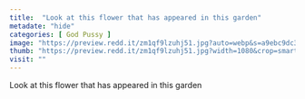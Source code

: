 ```yaml
---
title:  "Look at this flower that has appeared in this garden"
metadate: "hide"
categories: [ God Pussy ]
image: "https://preview.redd.it/zm1qf9lzuhj51.jpg?auto=webp&s=a9ebc9dc30afe66c5ad99fdd100f28e4d7f1a064"
thumb: "https://preview.redd.it/zm1qf9lzuhj51.jpg?width=1080&crop=smart&auto=webp&s=6b8bf2ad357b9bcf7af9c8f9f1c95e3a954a2635"
visit: ""
---
```

Look at this flower that has appeared in this garden
